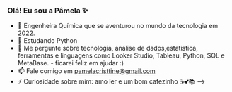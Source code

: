 ### Olá! Eu sou a Pâmela ✨

- 🔭 Engenheira Química que se aventurou no mundo da tecnologia em 2022.
- 🌱 Estudando Python
- 💬 Me pergunte sobre tecnologia, análise de dados,estatística, ferramentas e linguagens como Looker Studio, Tableau, Python, SQL e MetaBase. - ficarei feliz em ajudar :)
- 📫 Fale comigo em pamelacristtine@gmail.com
- ⚡ Curiosidade sobre mim: amo ler e um bom cafezinho ☕💕📚
-->
